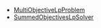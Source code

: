 - [MultiObjectiveLpProblem](multi-objective-lp-problem)
- [SummedObjectivesLpSolver](summed-objectives-lp-solver)

